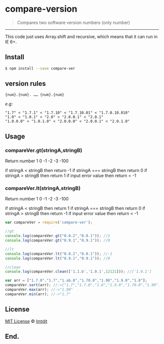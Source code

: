 # compare-version

> Compares two software version numbers (only number)

-------

This code just uses Array.shift and recursive, which means that it can run in IE 6+.

## Install

```bash
$ npm install --save compare-ver
```


## version rules

```
{num}.{num}. …… {num}.{num}
```

*e.g:*
```
"1.7" < "1.7.1" < "1.7.10" < "1.7.10.01" < "1.7.0.10.010"
"1.0" < "1.0.1" < "2.0" < "2.0.0.1" < "2.0.1"
"1.0.0.0" < "1.0.1.0" < "2.0.0.0" < "2.0.0.1" < "2.0.1.0"
```

## Usage

### compareVer.gt(stringA,stringB)
Return number 1 0 -1 -2 -3 -100

if stringA  <  stringB then return -1
if stringA === stringB then return 0
if stringA  >  stringB then return 1
if input error value then return < -1

### compareVer.lt(stringA,stringB)
Return number 1 0 -1 -2 -3 -100

if stringA  <  stringB then return 1
if stringA === stringB then return 0
if stringA  >  stringB then return -1
if input error value then return < -1

```js
var compareVer = require('compare-ver');

//gt
console.log(compareVer.gt("0.0.2","0.0.1")); //1
console.log(compareVer.gt("0.9.1","0.9.1")); //0

//lt
console.log(compareVer.lt("0.0.2","0.0.1")); //-1
console.log(compareVer.lt("0.9.1","0.9.1")); //0

//clean
console.log(compareVer.clean(['1.1.b','1.0.1',12121])); //['1.0.1']

var arr = ["1.7.0","1.7","1.ab.8","1.70.0","1.90","1.9.0","1.8"];
compareVer.sort(arr); //->["1.7","1.7.0","1.8","1.9.0","1.70.0","1.90"]
compareVer.max(arr); //->"1.90"
compareVer.min(arr); //->"1.7"
```

## License

[MIT License](http://en.wikipedia.org/wiki/MIT_License) © [lmtdit](https://github.com/lmtdit)

## End.
